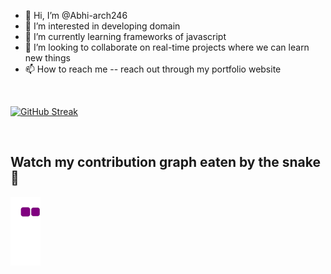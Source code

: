 - 👋 Hi, I’m @Abhi-arch246
- 👀 I’m interested in developing domain
- 🌱 I’m currently learning frameworks of javascript
- 💞️ I’m looking to collaborate on real-time projects where we can learn new things
- 📫 How to reach me -- reach out through my portfolio website

<!---
Abhi-arch246/Abhi-arch246 is a ✨ special ✨ repository because its `README.md` (this file) appears on your GitHub profile.
You can click the Preview link to take a look at your changes.
--->
<br/>

[![GitHub Streak](https://streak-stats.demolab.com/?user=Abhi-arch246&theme=tokyonight)](https://git.io/streak-stats)



<br/>

## Watch my contribution graph eaten by the snake🐍

![snake gif](https://github.com/Abhi-arch246/Abhi-arch246/blob/output/github-contribution-grid-snake.gif)
